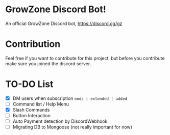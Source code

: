 # GrowZone Discord Bot!

An official GrowZone Discord bot, https://discord.gg/gz

# Contribution

Feel free if you want to contribute for this project, but before you contribute make sure you joined the discord server.

# TO-DO List

- [x] DM users when subscription `ends | extended | added`
- [ ] Command list / Help Menu
- [x] Slash Commands
- [ ] Button Interaction
- [ ] Auto Payment detection by DiscordWebhook
- [ ] Migrating DB to Mongoose (not really important for now)
